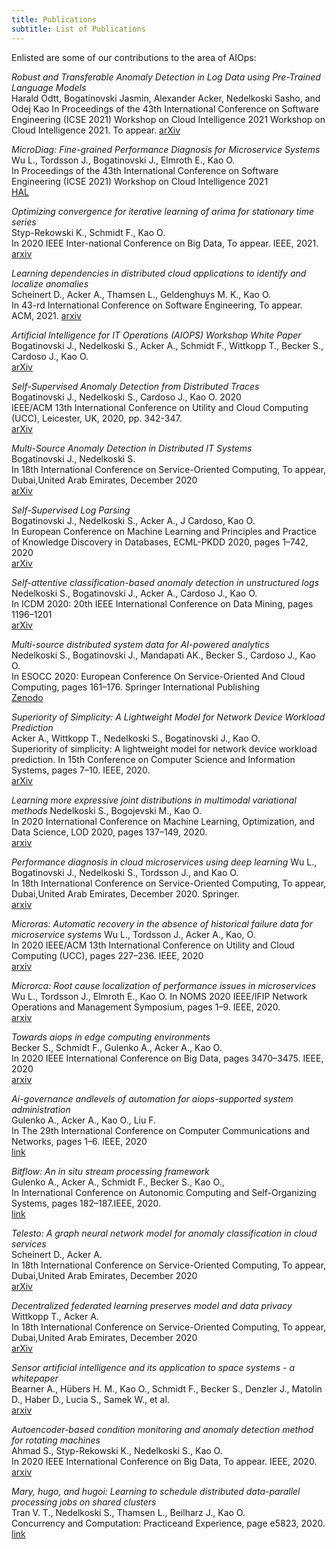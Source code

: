 ```yaml
---
title: Publications
subtitle: List of Publications
---
```


Enlisted are some of our contributions to the area of AIOps:

*Robust and Transferable Anomaly Detection in Log Data using Pre-Trained Language Models*  
Harald Odtt, Bogatinovski Jasmin, Alexander Acker, Nedelkoski Sasho, and Odej Kao
In Proceedings of the 43th International Conference on Software Engineering (ICSE 2021) Workshop on Cloud Intelligence	2021 Workshop on Cloud Intelligence 2021. To appear.
[arXiv](https://arxiv.org/abs/2102.11570)

*MicroDiag: Fine-grained Performance Diagnosis for Microservice Systems*  
Wu L., Tordsson J., Bogatinovski J., Elmroth E., Kao O.  
In Proceedings of the 43th International Conference on Software Engineering (ICSE 2021) Workshop on Cloud Intelligence	2021  
[HAL](https://hal.inria.fr/hal-03155797/)

*Optimizing convergence for iterative learning of arima for stationary time series*  
Styp-Rekowski K., Schmidt F., Kao O.  
In 2020 IEEE Inter-national Conference on Big Data, To appear. IEEE, 2021.
[arxiv](https://arxiv.org/abs/2101.10037)

*Learning dependencies in distributed cloud applications to identify and localize anomalies*  
Scheinert D., Acker A., Thamsen L., Geldenghuys M. K., Kao O.  
In 43-rd International Conference on Software Engineering, To appear. ACM, 2021.
[arxiv](https://arxiv.org/abs/2103.05245)

*Artificial Intelligence for IT Operations (AIOPS) Workshop White Paper*  
Bogatinovski J., Nedelkoski S., Acker A., Schmidt F., Wittkopp T., Becker S., Cardoso J., Kao O.  
[arXiv](https://arxiv.org/abs/2101.06054)

*Self-Supervised Anomaly Detection from Distributed Traces*  
Bogatinovski J., Nedelkoski S., Cardoso J., Kao O. 2020  
IEEE/ACM 13th International Conference on Utility and Cloud Computing (UCC), Leicester, UK, 2020, pp. 342-347.  
[arXiv](https://www.computer.org/csdl/proceedings-article/ucc/2020/239400a342/1pZ0YLZTfLG)

*Multi-Source Anomaly Detection in Distributed IT Systems*  
Bogatinovski J., Nedelkoski S.  
In 18th International Conference on Service-Oriented Computing, To appear, Dubai,United Arab Emirates, December 2020  
[arXiv](https://arxiv.org/abs/2101.04977)

*Self-Supervised Log Parsing*  
Bogatinovski J., Nedelkoski S., Acker A., J Cardoso, Kao O.  
In European Conference on Machine Learning and Principles and Practice of Knowledge Discovery in Databases, ECML-PKDD 2020, pages 1–742, 2020  
[arXiv](https://arxiv.org/abs/2003.07905)

*Self-attentive classification-based anomaly detection in unstructured logs*  
Nedelkoski S., Bogatinovski J., Acker A., Cardoso J., Kao O.  
In ICDM 2020: 20th IEEE International Conference on Data Mining, pages 1196–1201  
[arXiv](https://arxiv.org/abs/2008.09340)

*Multi-source distributed system data for AI-powered analytics*  
Nedelkoski S., Bogatinovski J., Mandapati AK., Becker S., Cardoso J., Kao O.  
In ESOCC 2020: European Conference On Service-Oriented And Cloud Computing, pages 161–176. Springer International Publishing  
[Zenodo](https://zenodo.org/record/3484801)

*Superiority of Simplicity: A Lightweight Model for Network Device Workload Prediction*  
Acker A., Wittkopp T., Nedelkoski S., Bogatinovski J., Kao O.  
Superiority of simplicity: A lightweight model for network device workload prediction. In 15th Conference on Computer Science and Information Systems, pages 7–10. IEEE, 2020.  
[arXiv](https://arxiv.org/abs/2007.03568)

*Learning more expressive joint distributions in multimodal variational methods*
Nedelkoski S., Bogojevski M., Kao O.  
In 2020 International Conference on Machine Learning, Optimization, and Data Science, LOD 2020, pages 137–149, 2020.  
[arxiv](https://arxiv.org/abs/2009.03651)

*Performance diagnosis in cloud microservices using deep learning*
Wu L., Bogatinovski J., Nedelkoski S., Tordsson J., and Kao O.  
In 18th International Conference on Service-Oriented Computing, To appear, Dubai,United Arab Emirates, December 2020. Springer.  
[arxiv](https://hal.inria.fr/hal-03155797/)

*Microras: Automatic recovery in the absence of historical failure data for microservice systems*
Wu L., Tordsson J., Acker A., Kao, O.  
In 2020 IEEE/ACM 13th International Conference on Utility and Cloud Computing (UCC), pages 227–236. IEEE, 2020  
[arxiv](https://hal.inria.fr/hal-02968710)

*Microrca: Root cause localization of performance issues in microservices*  
Wu L., Tordsson J., Elmroth E., Kao O. In NOMS 2020 IEEE/IFIP Network Operations and Management Symposium, pages 1–9. IEEE, 2020.  
[arxiv](https://hal.inria.fr/hal-02441640/document)

*Towards aiops in edge computing environments*  
Becker S., Schmidt F., Gulenko A., Acker A., Kao O.  
In 2020 IEEE International Conference on Big Data, pages 3470–3475. IEEE, 2020  
[arxiv](https://arxiv.org/abs/2102.09001)

*Ai-governance andlevels of automation for aiops-supported system administration*  
Gulenko A., Acker A., Kao O., Liu F.  
In The 29th International Conference on Computer Communications and Networks, pages 1–6. IEEE, 2020  
[link](https://ieeexplore.ieee.org/document/9209606)

*Bitflow: An in situ stream processing framework*  
Gulenko A., Acker A., Schmidt F., Becker S., Kao O.,  
In International Conference on Autonomic Computing and Self-Organizing Systems, pages 182–187.IEEE, 2020.  
[link](https://www.computer.org/csdl/proceedings-article/acsos-c/2020/09196301/1n90PCkuuhq)

*Telesto: A graph neural network model for anomaly classification in cloud services*  
Scheinert D., Acker A.  
In 18th International Conference on Service-Oriented Computing, To appear, Dubai,United Arab Emirates, December 2020  
[arXiv](https://arxiv.org/abs/2102.12877)

*Decentralized federated learning preserves model and data privacy*  
Wittkopp T., Acker A.  
In 18th International Conference on Service-Oriented Computing, To appear, Dubai,United Arab Emirates, December 2020  
[arXiv](https://arxiv.org/abs/2102.12877)

*Sensor artificial intelligence and its application to space systems - a whitepaper*  
Bearner A.,  Hübers H. M., Kao O., Schmidt F., Becker S., Denzler J., Matolin D., Haber D., Lucia S., Samek W., et al.  
[arxiv](https://arxiv.org/abs/2006.08368)

*Autoencoder-based condition monitoring and anomaly detection method for rotating machines*  
Ahmad S., Styp-Rekowski K., Nedelkoski S., Kao O.  
In 2020 IEEE International Conference on Big Data, To appear. IEEE, 2020.
[arxiv](https://arxiv.org/abs/2101.11539)

*Mary, hugo, and hugoi: Learning to schedule distributed data-parallel processing jobs on shared clusters*  
Tran V. T., Nedelkoski S., Thamsen L., Beilharz J., Kao O.  
Concurrency and Computation: Practiceand Experience, page e5823, 2020.
[link](https://onlinelibrary.wiley.com/doi/full/10.1002/cpe.5823)
